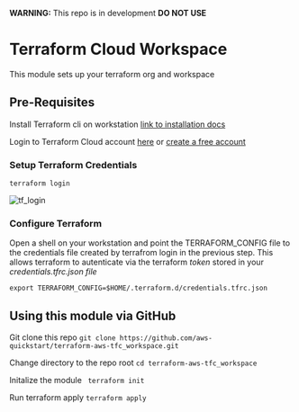 
**WARNING:** This repo is in development **DO NOT USE**
# Terraform Cloud Workspace
This module sets up your terraform org and workspace

## Pre-Requisites
Install Terraform cli on workstation [link to installation docs](https://learn.hashicorp.com/tutorials/terraform/install-cli)

Login to Terraform Cloud account [here](https://app.terraform.io/) or  [create a free account](https://app.terraform.io/signup/account)


### Setup Terraform Credentials
`terraform login`

![tf_login](https://user-images.githubusercontent.com/5912128/94082035-da803f80-fdb4-11ea-902c-e4aa1003ac22.gif)

### Configure Terraform

Open a shell on your workstation and point the TERRAFORM_CONFIG file to the credentials file created by terrafrom login in the previous step. This allows terraform to autenticate via the terraform _token_ stored in your _credentials.tfrc.json file_

`export TERRAFORM_CONFIG=$HOME/.terraform.d/credentials.tfrc.json`

## Using this module via GitHub
Git clone this repo
`git clone https://github.com/aws-quickstart/terraform-aws-tfc_workspace.git`

Change directory to the repo root
`cd terraform-aws-tfc_workspace`

Initalize the module
` terraform init`

Run terraform apply
`terraform apply`
